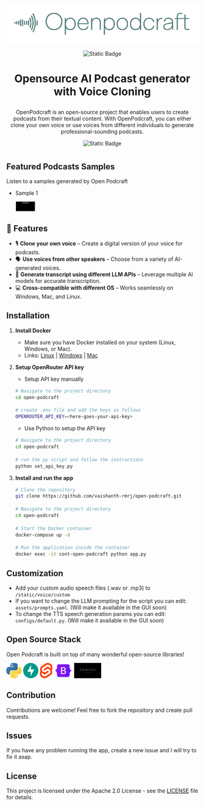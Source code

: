 <p align="center" style="margin-bottom:10px;">
    <img alt="Logo" style="width:600px" src="extras/icons/openpodcraft_logo.png">
</p>


<p align="center" style="margin-bottom:40px;">
    <img alt="Static Badge" src="https://img.shields.io/badge/License-Apache%202.0-yellow">
</p>

# <p align="center"> Opensource AI Podcast generator with Voice Cloning </p>

<p align="center"> OpenPodcraft is an open-source project that enables users to create podcasts from their textual content. With OpenPodcraft, you can either clone your own voice or use voices from different individuals to generate professional-sounding podcasts. </p>

<p align="center" style="margin-bottom:40px;">
    <img alt="Static Badge" src="extras/open_podcraft_demo.gif">
</p>

<!-- <div align="center" style="width:100px;">
   <video src="https://github.com/user-attachments/assets/d0298adc-86e7-499d-a6c4-bf8e3e90025f" style="width:50px;"></video>      
</div>

<div align="center" style="width:100px;">
   <video src="https://github.com/user-attachments/assets/c6f34a0b-ac60-43be-b1ac-11556986f0cc" style="width:50px;"></video>      
</div> -->

## Featured Podcasts Samples
Listen to a samples generated by Open Podcraft

- Sample 1
<div align="center" style="width:100px;">
   <video src="https://github.com/user-attachments/assets/7bc4d91e-b00e-41c2-9cb4-acad90909859" style="width:50px;"></video>      
</div>

## 🚀 Features

- 🎙️ **Clone your own voice** – Create a digital version of your voice for podcasts.  
- 🗣️ **Use voices from other speakers** – Choose from a variety of AI-generated voices.  
- 📜 **Generate transcript using different LLM APIs** – Leverage multiple AI models for accurate transcription.  
- 💻 **Cross-compatible with different OS** – Works seamlessly on Windows, Mac, and Linux.  


## Installation

1. **Install Docker** 
    - Make sure you have Docker installed on your system (Linux, Windows, or Mac).
    - Links: [Linux](https://docs.docker.com/engine/install/ubuntu/) | [Windows](https://docs.docker.com/desktop/setup/install/windows-install/) | [Mac](https://docs.docker.com/desktop/setup/install/mac-install/)

2. **Setup OpenRouter API key** 
    - Setup API key manually
    ```sh
    # Navigate to the project directory
    cd open-podcraft

    # create .env file and add the keys as follows
    OPENROUTER_API_KEY=<here-goes-your-api-key>
    ```

    - Use Python to setup the API key
    ```sh
    # Navigate to the project directory
    cd open-podcraft

    # run the py script and follow the instructions
    python set_api_key.py
    ```


3. **Install and run the app** 

    ```sh
    # Clone the repository
    git clone https://github.com/vaishanth-rmrj/open-podcraft.git

    # Navigate to the project directory
    cd open-podcraft

    # Start the Docker container
    docker-compose up -d 

    # Run the application inside the container
    docker exec -it cont-open-podcraft python app.py
    ```

## Customization
- Add your custom audio speech files (.wav or .mp3) to `/static/voice/custom`
- If you want to change the LLM prompting for the  script you can edit: `assets/prompts.yaml`. (Will make it available in the GUI soon)
- To change the TTS speech generation params you can edit: `configs/default.py`. (Will make it available in the GUI soon)

## Open Source Stack

Open Podcraft is built on top of many wonderful open-source libraries!

[<img src="extras/icons/python.svg" alt="python" height=40>](https://www.python.org)
[<img src="extras/icons/fastapi.svg" alt="fastapi" height=40>](https://fastapi.tiangolo.com)
[<img src="extras/icons/svelte.svg" alt="svelte" height=40>](https://svelte.dev)
[<img src="extras/icons/bootstrap.png" alt="bootstrap" height=40>](https://getbootstrap.com/)
[<img src="extras/icons/zonos.png" alt="zonos" height=40>](https://github.com/Zyphra/Zonos)

## Contribution

Contributions are welcome! Feel free to fork the repository and create pull requests.

## Issues

If you have any problem running the app, create a new issue and I will try to fix it asap.

## License

This project is licensed under the Apache 2.0 License - see the [LICENSE](LICENSE) file for details.

